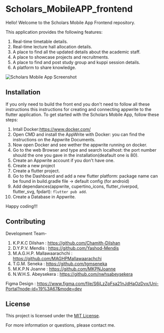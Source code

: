 # Scholars_MobileAPP_frontend

Hello! Welcome to the Scholars Mobile App Frontend repository.

This application provides the following features:

1. Real-time timetable details.
2. Real-time lecture hall allocation details.
3. A place to find all the updated details about the academic staff.
4. A place to showcase projects and recruitments.
5. A place to find and post study group and kuppi session details.
6. A platform to share knowledge.

![Scholars Mobile App Screenshot](./screenshot.png)

## Installation

If you only need to build the front end you don't need to follow all these instructions
this instructions for creating and connecting appwrite to the flutter application.
To get started with the Scholars Mobile App, follow these steps:

1. Intall Docker:https://www.docker.com/
2. Open CMD and install the AppWrite with Docker: you can find the instructions on the Appwrite Documents.
3. Now open Docker and see wether the appwrite running on docker.
4. Go to the web Browser and type and search localhost: the port number should the one you gave in the installation(deafault one is 80).
5. Create an Appwrite account if you don't have one.
6. Create a new project
7. Create a flutter project.
8. Go to the Dashboard  and add a new flutter platform: package name can be found in build.gradle file -> default config (for android)
9. Add dependances(appwrite, cupertino_icons, flutter_riverpod, flutter_svg, fpdart):  `flutter pub add`.
10. Create a Database in Appwrite.
    
Happy coding!!!

## Contributing
Development Team-
1. K.P.K.C Dilshan : https://github.com/Chamith-Dilshan
2. D.Y.P.V. Mendis : https://github.com/Yashod-Mendis
3. M.A.G.H.P. Mallawaarachchi : https://github.com/MAGHPMallawaarachchi
4. T.G.M. Seneka : https://github.com/tgmseneka
5. M.K.P.N Joanne : https://github.com/MKPNJoanne
6. N.W.H.S. Abeysekera : https://github.com/nwhsabeysekera

Figma Design : https://www.figma.com/file/S6jLzZpFsa21nJdHaOzDvx/Uni-Portal?node-id=19%3A67&mode=dev

## License

This project is licensed under the [MIT License](LICENSE).

For more information or questions, please contact me.


